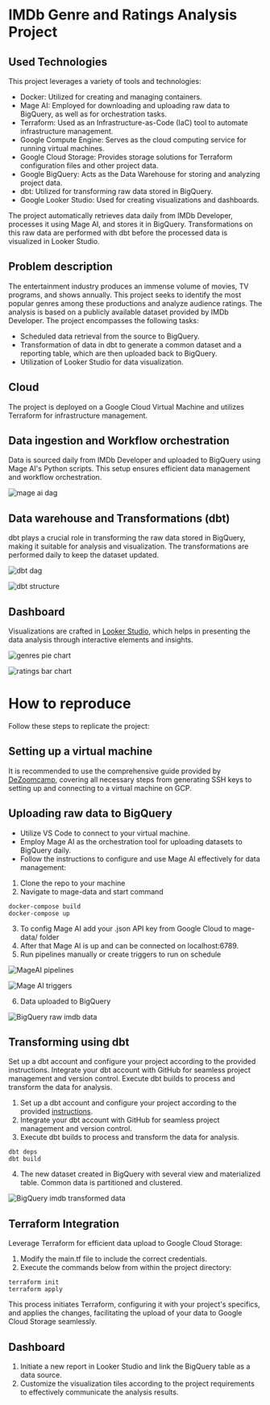 # IMDb Genre and Ratings Analysis Project

## Used Technologies

This project leverages a variety of tools and technologies:

* Docker: Utilized for creating and managing containers.
* Mage AI: Employed for downloading and uploading raw data to BigQuery, as well as for orchestration tasks.
* Terraform: Used as an Infrastructure-as-Code (IaC) tool to automate infrastructure management.
* Google Compute Engine: Serves as the cloud computing service for running virtual machines.
* Google Cloud Storage: Provides storage solutions for Terraform configuration files and other project data.
* Google BigQuery: Acts as the Data Warehouse for storing and analyzing project data.
* dbt: Utilized for transforming raw data stored in BigQuery.
* Google Looker Studio: Used for creating visualizations and dashboards.

The project automatically retrieves data daily from IMDb Developer, processes it using Mage AI, and stores it in BigQuery. Transformations on this raw data are performed with dbt before the processed data is visualized in Looker Studio.

## Problem description

The entertainment industry produces an immense volume of movies, TV programs, and shows annually. This project seeks to identify the most popular genres among these productions and analyze audience ratings. The analysis is based on a publicly available dataset provided by IMDb Developer. The project encompasses the following tasks:

* Scheduled data retrieval from the source to BigQuery.
* Transformation of data in dbt to generate a common dataset and a reporting table, which are then uploaded back to BigQuery.
* Utilization of Looker Studio for data visualization.


## Cloud

The project is deployed on a Google Cloud Virtual Machine and utilizes Terraform for infrastructure management.

## Data ingestion and Workflow orchestration

Data is sourced daily from IMDb Developer and uploaded to BigQuery using Mage AI's Python scripts. This setup ensures efficient data management and workflow orchestration.

![mage ai dag](images/mage_ai_dag.png)

## Data warehouse and Transformations (dbt)

dbt plays a crucial role in transforming the raw data stored in BigQuery, making it suitable for analysis and visualization. The transformations are performed daily to keep the dataset updated.

![dbt dag](images/dbt_dag.png)

![dbt structure](images/dbt_structure.png)

## Dashboard

Visualizations are crafted in [Looker Studio](https://lookerstudio.google.com/s/gZF7TQfkxcs), which helps in presenting the data analysis through interactive elements and insights.

![genres pie chart](images/looker_pie_chart_tile.png)

![ratings bar chart](images/looker_bar_chart_tile.png)

# How to reproduce

Follow these steps to replicate the project:

## Setting up a virtual machine

It is recommended to use the comprehensive guide provided by [DeZoomcamp](https://www.youtube.com/watch?v=ae-CV2KfoN0&list=PL3MmuxUbc_hJed7dXYoJw8DoCuVHhGEQb&index=15), covering all necessary steps from generating SSH keys to setting up and connecting to a virtual machine on GCP.

## Uploading raw data to BigQuery

* Utilize VS Code to connect to your virtual machine.
* Employ Mage AI as the orchestration tool for uploading datasets to BigQuery daily.
* Follow the instructions to configure and use Mage AI effectively for data management:

1. Clone the repo to your machine
2. Navigate to mage-data and start command 
```
docker-compose build
docker-compose up
```
3. To config Mage AI add your .json API key from Google Cloud to mage-data/ folder
4. After that Mage AI is up and can be connected on localhost:6789.
5. Run pipelines manually or create triggers to run on schedule

![MageAI pipelines](images/mage_ai_pipelines.png)

![Mage AI triggers](images/mage_ai_triggers.png)

6. Data uploaded to BigQuery

![BigQuery raw imdb data](images/imdb_raw_data.png)

## Transforming using dbt

Set up a dbt account and configure your project according to the provided instructions.
Integrate your dbt account with GitHub for seamless project management and version control.
Execute dbt builds to process and transform the data for analysis.

1. Set up a dbt account and configure your project according to the provided [instructions](https://github.com/DataTalksClub/data-engineering-zoomcamp/blob/main/04-analytics-engineering/dbt_cloud_setup.md).
2. Integrate your dbt account with GitHub for seamless project management and version control.
3. Execute dbt builds to process and transform the data for analysis.
```
dbt deps
dbt build
```
4. The new dataset created in BigQuery with several view and materialized table. Common data is partitioned and clustered.

![BigQuery imdb transformed data](images/imdb_dbt.png)

## Terraform Integration

Leverage Terraform for efficient data upload to Google Cloud Storage:

1. Modify the main.tf file to include the correct credentials.
2. Execute the commands below from within the project directory:
```
terraform init
terraform apply
```
This process initiates Terraform, configuring it with your project's specifics, and applies the changes, facilitating the upload of your data to Google Cloud Storage seamlessly.

## Dashboard

1. Initiate a new report in Looker Studio and link the BigQuery table as a data source.
2. Customize the visualization tiles according to the project requirements to effectively communicate the analysis results.

